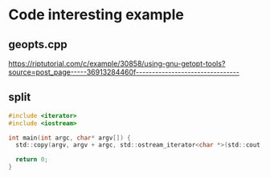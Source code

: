 # Code interesting example

## geopts.cpp

<https://riptutorial.com/c/example/30858/using-gnu-getopt-tools?source=post_page-----36913284460f-------------------------------->

## split

```c
#include <iterator>
#include <iostream>

int main(int argc, char* argv[]) {
  std::copy(argv, argv + argc, std::ostream_iterator<char *>(std::cout, "\n"));

  return 0;
}

```